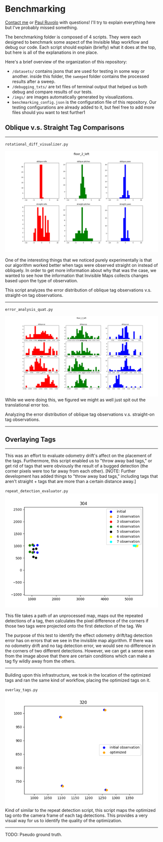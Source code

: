 # Benchmarking

[Contact me](mailto:rli@olin.edu) or [Paul Ruvolo](mailto:pruvolo@olin.edu) with questions! I'll try to explain everything here but I've probably missed something.

The benchmarking folder is composed of 4 scripts. They were each designed to benchmark some aspect of the Invisible Map workflow and debug our code. Each script should explain (briefly) what it does at the top, but here is all of the explanations in one place.

Here's a brief overview of the organization of this repository:
- `/datasets/` contains jsons that are used for testing in some way or another. inside this folder, the `sweeped` folder contains the processed results after a sweep. 
- `/debugging_txts/` are txt files of terminal output that helped us both debug and compare results of our tests.
- `/imgs/` are images automatically generated by visualizations. 
- `benchmarking_config.json` is the configuration file of this repository. Our testing configurations are already added to it, but feel free to add more files should you want to test further1

## Oblique v.s. Straight Tag Comparisons
---

`rotational_diff_visualizer.py`

![floor_2_left](imgs/floor_2_left.png)

One of the interesting things that we noticed purely experimentally is that our algorithm worked better when tags were observed straight on instead of obliquely. In order to get more information about why that was the case, we wanted to see how the information that Invisible Maps collects changes based upon the type of observation.

This script analyzes the error distribution of oblique tag observations v.s. straight-on tag observations.

---

`error_analysis_quat.py`

![floor_2_left](imgs/ea_floor_2_left.png)
While we were doing this, we figured we might as well just spit out the translational error too. 

Analyzing the error distribution of oblique tag observations v.s. straight-on tag observations.

---

## Overlaying Tags

---
This was an effort to evaluate odometry drift's affect on the placement of the tags. Furthermore, this script enabled us to "throw away bad tags," or get rid of tags that were obviously the result of a bugged detection (the corner pixels were too far away from each other). [NOTE: Further development has added things to "throw away bad tags," including tags that aren't straight + tags that are more than a certain distance away.]

`repeat_detection_evaluator.py`
![repeat_detection_evaluator](imgs/rde_floor_2_left.png)

This file takes a path of an unprocessed map, maps out the repeated detections of a tag, then calculates the pixel difference of the corners if those two tags were projected onto the first detection of the tag. We  

The purpose of this test to identify the effect odometry drift/tag detection error has on errors that we see in the invisible map algorithm. If there was no odometry drift and no tag detection error, we would see no difference in the corners of two different detections. However, we can get a sense even from the image above that there are certain conditions which can make a tag fly wildly away from the others. 

---

Building upon this infrastructure, we took in the location of the optimized tags and ran the same kind of workflow, placing the optimized tags on it.

`overlay_tags.py`
![overlaying tags](imgs/ot_floor_2_left.png)
Kind of similar to the repeat detection script, this script maps the optimized tag onto the camera frame of each tag detections. This provides a very visual way for us to identify the quality of the optimization.

---

TODO: Pseudo ground truth. 